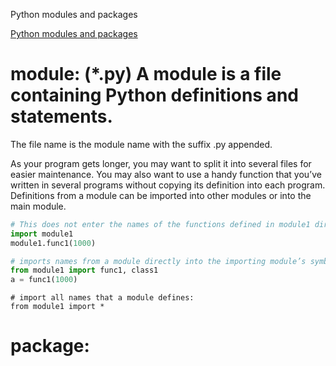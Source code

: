 Python modules and packages

[Python modules and packages](https://docs.python.org/3/tutorial/modules.html)

# module: (*.py) A module is a file containing Python definitions and statements. 
The file name is the module name with the suffix .py appended.

As your program gets longer, you may want to split it into several files for easier maintenance. You may also want to use a handy function that you’ve written in several programs without copying its definition into each program.
Definitions from a module can be imported into other modules or into the main module.
```python
# This does not enter the names of the functions defined in module1 directly in the current symbol table; it only enters the module name module1 there
import module1
module1.func1(1000)
```

```python
# imports names from a module directly into the importing module’s symbol table.
from module1 import func1, class1
a = func1(1000)
```

    # import all names that a module defines:
    from module1 import * 


# package: 

